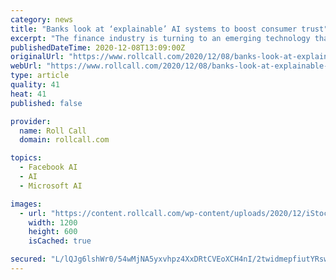```yaml
---
category: news
title: "Banks look at ‘explainable’ AI systems to boost consumer trust"
excerpt: "The finance industry is turning to an emerging technology that aims to make decisions more transparent, with the goal of ferreting out biased algorithms."
publishedDateTime: 2020-12-08T13:09:00Z
originalUrl: "https://www.rollcall.com/2020/12/08/banks-look-at-explainable-ai-systems-to-boost-consumer-trust/"
webUrl: "https://www.rollcall.com/2020/12/08/banks-look-at-explainable-ai-systems-to-boost-consumer-trust/"
type: article
quality: 41
heat: 41
published: false

provider:
  name: Roll Call
  domain: rollcall.com

topics:
  - Facebook AI
  - AI
  - Microsoft AI

images:
  - url: "https://content.rollcall.com/wp-content/uploads/2020/12/iStock-125015341016x9-1.jpg?resize=1200,600"
    width: 1200
    height: 600
    isCached: true

secured: "L/lQJg6lshWr0/54wMjNA5yxvhpz4XxDRtCVEoXCH4nI/2twidmepfiutYRsw/vjh0j1rplfGP81CmujDBNzXDHRd0zlMyZybOKHVmej1phkygPo8naNfWyEN5jRIanSLAzKR9oBgzmB2K37Dd/eQElpaOJF0dnGTOokGsTJyFtIsraCsEHJ8W+GOnne88GoPFPF52FFsKZWC1z3ocvgvhJn2edhsRu+VNeoHfaeH6NoN/z4FmZL2ug41Rl3PUID016PUJKDBi7uPjq5zH7ObJBaOIXcju3W1BbgT+GOV0g140Gj9ixevo/mq3k1Q5R1bUqO/4t6AHQN9q63m8dEPMxGI4FikxYqRzwTL9PdylA=;TiSSMbp1DxH2CYKCs1QXvA=="
---
```


